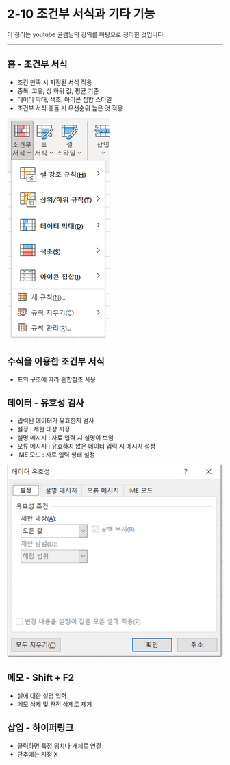 # 2-10 조건부 서식과 기타 기능

이 정리는 youtube 균쌤님의 강의를 바탕으로 정리한 것입니다.
___

## 홈 - 조건부 서식
- 조건 만족 시 지정된 서식 적용
- 중복, 고유, 상 하위 값, 평균 기준
- 데이터 막대, 색조, 아이콘 집합 스타일
- 조건부 서식 충돌 시 우선순위 높은 것 적용

![조건부 서식](https://github.com/KCSGround/Computer-literacy-ground/blob/master/%EC%BB%B4%ED%93%A8%ED%84%B0%ED%99%9C%EC%9A%A9%EB%8A%A5%EB%A0%A5%201%EA%B8%89%20%ED%95%84%EA%B8%B0%EC%A0%95%EB%A6%AC/2%EA%B3%BC%EB%AA%A9_%EC%8A%A4%ED%94%84%EB%A0%88%EB%93%9C%EC%8B%9C%ED%8A%B8/img_2/2-10%20%EC%A1%B0%EA%B1%B4%EB%B6%80%20%EC%84%9C%EC%8B%9D.png?raw=true)

## 수식을 이용한 조건부 서식
- 표의 구조에 따라 혼합참조 사용

## 데이터 - 유호성 검사
- 입력된 데이터가 유효한지 검사
- 설정 : 제한 대상 지정
- 설명 메시지 : 자료 입력 시 설명이 보임
- 오류 메시지 : 유효하지 않은 데이터 입력 시 메시지 설정
- IME 모드 : 자료 입력 형태 설정

![유효성 검사](https://github.com/KCSGround/Computer-literacy-ground/blob/master/%EC%BB%B4%ED%93%A8%ED%84%B0%ED%99%9C%EC%9A%A9%EB%8A%A5%EB%A0%A5%201%EA%B8%89%20%ED%95%84%EA%B8%B0%EC%A0%95%EB%A6%AC/2%EA%B3%BC%EB%AA%A9_%EC%8A%A4%ED%94%84%EB%A0%88%EB%93%9C%EC%8B%9C%ED%8A%B8/img_2/2-10%20%EC%9C%A0%ED%9A%A8%EC%84%B1%20%EA%B2%80%EC%82%AC.PNG?raw=true)

## 메모 - Shift + F2
- 셀에 대한 설명 입력
- 메모 삭제 및 완전 삭제로 제거

## 삽입 - 하이퍼링크
- 클릭하면 특정 위치나 개체로 연결
- 단추에는 지정 X